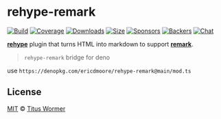 # rehype-remark

[![Build][build-badge]][build]
[![Coverage][coverage-badge]][coverage]
[![Downloads][downloads-badge]][downloads]
[![Size][size-badge]][size]
[![Sponsors][sponsors-badge]][collective]
[![Backers][backers-badge]][collective]
[![Chat][chat-badge]][chat]

**[rehype][]** plugin that turns HTML into markdown to support **[remark][]**.

> `rehype-remark` bridge for deno

use `https://denopkg.com/ericdmoore/rehype-remark@main/mod.ts`

## License

[MIT][license] © [Titus Wormer][author]

<!-- Definitions -->

[build-badge]: https://github.com/rehypejs/rehype-remark/workflows/main/badge.svg

[build]: https://github.com/rehypejs/rehype-remark/actions

[coverage-badge]: https://img.shields.io/codecov/c/github/rehypejs/rehype-remark.svg

[coverage]: https://codecov.io/github/rehypejs/rehype-remark

[downloads-badge]: https://img.shields.io/npm/dm/rehype-remark.svg

[downloads]: https://www.npmjs.com/package/rehype-remark

[size-badge]: https://img.shields.io/bundlephobia/minzip/rehype-remark.svg

[size]: https://bundlephobia.com/result?p=rehype-remark

[sponsors-badge]: https://opencollective.com/unified/sponsors/badge.svg

[backers-badge]: https://opencollective.com/unified/backers/badge.svg

[collective]: https://opencollective.com/unified

[chat-badge]: https://img.shields.io/badge/chat-discussions-success.svg

[chat]: https://github.com/rehypejs/rehype/discussions

[npm]: https://docs.npmjs.com/cli/install

[skypack]: https://www.skypack.dev

[health]: https://github.com/rehypejs/.github

[contributing]: https://github.com/rehypejs/.github/blob/HEAD/contributing.md

[support]: https://github.com/rehypejs/.github/blob/HEAD/support.md

[coc]: https://github.com/rehypejs/.github/blob/HEAD/code-of-conduct.md

[license]: license

[author]: https://wooorm.com

[typescript]: https://www.typescriptlang.org

[unified]: https://github.com/unifiedjs/unified

[remark]: https://github.com/remarkjs/remark

[rehype]: https://github.com/rehypejs/rehype

[processor]: https://github.com/unifiedjs/unified#processor

[remark-rehype]: https://github.com/remarkjs/remark-rehype

[hast-util-to-mdast]: https://github.com/syntax-tree/hast-util-to-mdast
